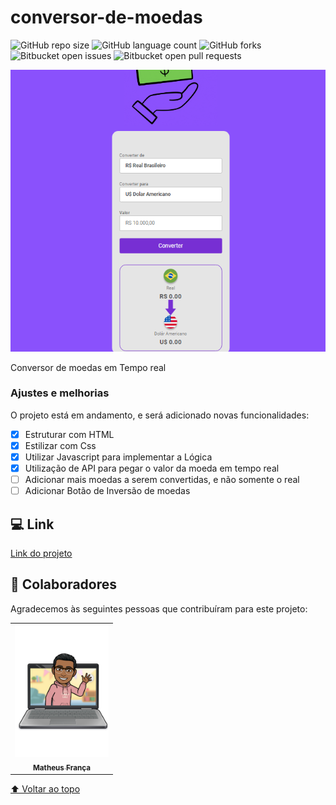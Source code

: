 # conversor-de-moedas
![GitHub repo size](https://img.shields.io/github/repo-size/matteusfrancadev/README-template?style=for-the-badge)
![GitHub language count](https://img.shields.io/github/languages/count/matteusfrancadev/README-template?style=for-the-badge)
![GitHub forks](https://img.shields.io/github/forks/matteusfrancadev/README-template?style=for-the-badge)
![Bitbucket open issues](https://img.shields.io/bitbucket/issues/matteusfrancadev/README-template?style=for-the-badge)
![Bitbucket open pull requests](https://img.shields.io/bitbucket/pr-raw/matteusfrancadev/README-template?style=for-the-badge)

<img src="printela.png" alt="imagem-login">

Conversor de moedas em Tempo real

### Ajustes e melhorias

O projeto está em andamento, e será adicionado novas funcionalidades: 

- [x] Estruturar com HTML
- [x] Estilizar com Css
- [x] Utilizar Javascript para implementar a Lógica
- [x] Utilização de API para pegar o valor da moeda em tempo real
- [ ] Adicionar mais moedas a serem convertidas, e não somente o real
- [ ] Adicionar Botão de Inversão de moedas

## 💻 Link
<a href="https://conversordemoedasdevclub.netlify.app//" target="_blank"> Link do projeto</a>

## 🤝 Colaboradores

Agradecemos às seguintes pessoas que contribuíram para este projeto:

<table>
  <tr>
    <td align="center">
      <a href="#">
        <img src="caricatura.png" alt="Foto-Matheus-França" width="150px"/><br>
        <sub>
          <b>Matheus França</b>
        </sub>
      </a>
    </td>

  </tr>
</table>

[⬆ Voltar ao topo](#Form)<br>
